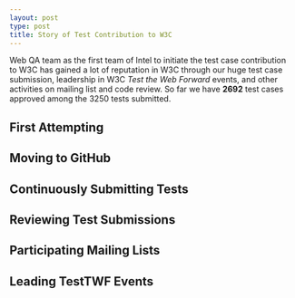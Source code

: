 ```yaml
---
layout: post
type: post
title: Story of Test Contribution to W3C
---
```


Web QA team as the first team of Intel to initiate the test case contribution to W3C has gained a lot of reputation in W3C through our huge test case submission, leadership in W3C *Test the Web Forward* events, and other activities on mailing list and code review. So far we have **2692** test cases approved among the 3250 tests submitted.

## First Attempting


## Moving to GitHub


## Continuously Submitting Tests


## Reviewing Test Submissions


## Participating Mailing Lists


## Leading TestTWF Events

